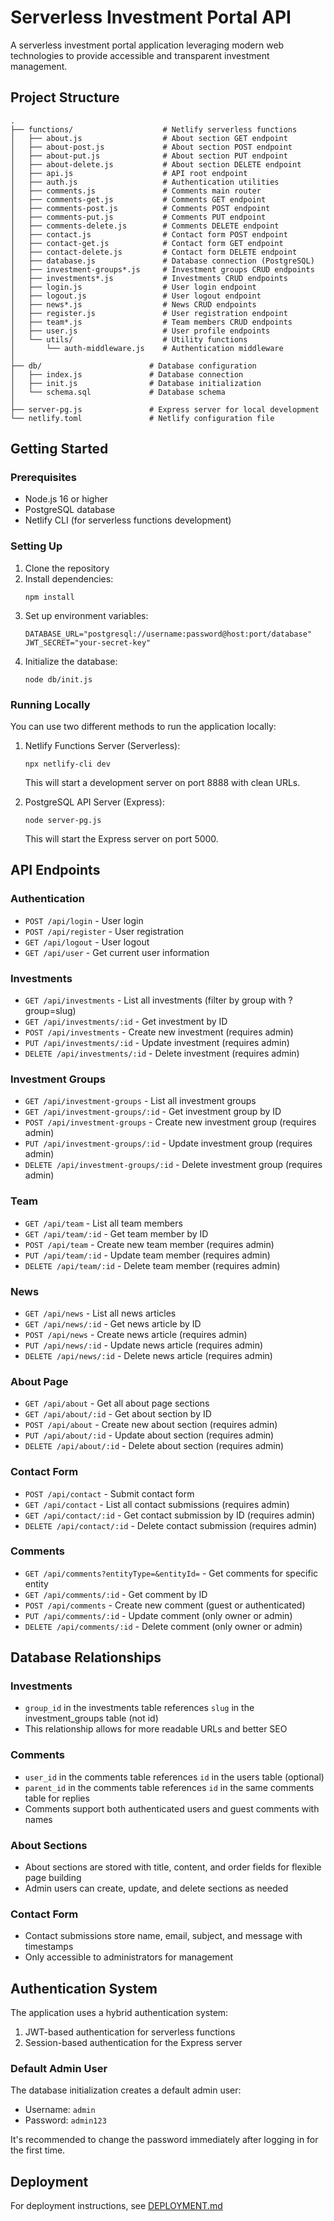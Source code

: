 # Serverless Investment Portal API

A serverless investment portal application leveraging modern web technologies to provide accessible and transparent investment management.

## Project Structure

```
.
├── functions/                    # Netlify serverless functions
│   ├── about.js                  # About section GET endpoint
│   ├── about-post.js             # About section POST endpoint
│   ├── about-put.js              # About section PUT endpoint
│   ├── about-delete.js           # About section DELETE endpoint
│   ├── api.js                    # API root endpoint
│   ├── auth.js                   # Authentication utilities
│   ├── comments.js               # Comments main router
│   ├── comments-get.js           # Comments GET endpoint
│   ├── comments-post.js          # Comments POST endpoint
│   ├── comments-put.js           # Comments PUT endpoint
│   ├── comments-delete.js        # Comments DELETE endpoint
│   ├── contact.js                # Contact form POST endpoint
│   ├── contact-get.js            # Contact form GET endpoint
│   ├── contact-delete.js         # Contact form DELETE endpoint
│   ├── database.js               # Database connection (PostgreSQL)
│   ├── investment-groups*.js     # Investment groups CRUD endpoints
│   ├── investments*.js           # Investments CRUD endpoints
│   ├── login.js                  # User login endpoint
│   ├── logout.js                 # User logout endpoint
│   ├── news*.js                  # News CRUD endpoints
│   ├── register.js               # User registration endpoint
│   ├── team*.js                  # Team members CRUD endpoints
│   ├── user.js                   # User profile endpoints
│   └── utils/                    # Utility functions
│       └── auth-middleware.js    # Authentication middleware
│
├── db/                        # Database configuration
│   ├── index.js               # Database connection
│   ├── init.js                # Database initialization
│   └── schema.sql             # Database schema
│
├── server-pg.js               # Express server for local development
└── netlify.toml               # Netlify configuration file
```

## Getting Started

### Prerequisites

- Node.js 16 or higher
- PostgreSQL database
- Netlify CLI (for serverless functions development)

### Setting Up

1. Clone the repository
2. Install dependencies:
   ```
   npm install
   ```
3. Set up environment variables:
   ```
   DATABASE_URL="postgresql://username:password@host:port/database"
   JWT_SECRET="your-secret-key"
   ```
4. Initialize the database:
   ```
   node db/init.js
   ```

### Running Locally

You can use two different methods to run the application locally:

1. Netlify Functions Server (Serverless):

   ```
   npx netlify-cli dev
   ```

   This will start a development server on port 8888 with clean URLs.

2. PostgreSQL API Server (Express):
   ```
   node server-pg.js
   ```
   This will start the Express server on port 5000.

## API Endpoints

### Authentication

- `POST /api/login` - User login
- `POST /api/register` - User registration
- `GET /api/logout` - User logout
- `GET /api/user` - Get current user information

### Investments

- `GET /api/investments` - List all investments (filter by group with ?group=slug)
- `GET /api/investments/:id` - Get investment by ID
- `POST /api/investments` - Create new investment (requires admin)
- `PUT /api/investments/:id` - Update investment (requires admin)
- `DELETE /api/investments/:id` - Delete investment (requires admin)

### Investment Groups

- `GET /api/investment-groups` - List all investment groups
- `GET /api/investment-groups/:id` - Get investment group by ID
- `POST /api/investment-groups` - Create new investment group (requires admin)
- `PUT /api/investment-groups/:id` - Update investment group (requires admin)
- `DELETE /api/investment-groups/:id` - Delete investment group (requires admin)

### Team

- `GET /api/team` - List all team members
- `GET /api/team/:id` - Get team member by ID
- `POST /api/team` - Create new team member (requires admin)
- `PUT /api/team/:id` - Update team member (requires admin)
- `DELETE /api/team/:id` - Delete team member (requires admin)

### News

- `GET /api/news` - List all news articles
- `GET /api/news/:id` - Get news article by ID
- `POST /api/news` - Create news article (requires admin)
- `PUT /api/news/:id` - Update news article (requires admin)
- `DELETE /api/news/:id` - Delete news article (requires admin)

### About Page

- `GET /api/about` - Get all about page sections
- `GET /api/about/:id` - Get about section by ID
- `POST /api/about` - Create new about section (requires admin)
- `PUT /api/about/:id` - Update about section (requires admin)
- `DELETE /api/about/:id` - Delete about section (requires admin)

### Contact Form

- `POST /api/contact` - Submit contact form
- `GET /api/contact` - List all contact submissions (requires admin)
- `GET /api/contact/:id` - Get contact submission by ID (requires admin)
- `DELETE /api/contact/:id` - Delete contact submission (requires admin)

### Comments

- `GET /api/comments?entityType=&entityId=` - Get comments for specific entity
- `GET /api/comments/:id` - Get comment by ID
- `POST /api/comments` - Create new comment (guest or authenticated)
- `PUT /api/comments/:id` - Update comment (only owner or admin)
- `DELETE /api/comments/:id` - Delete comment (only owner or admin)

## Database Relationships

### Investments

- `group_id` in the investments table references `slug` in the investment_groups table (not id)
- This relationship allows for more readable URLs and better SEO

### Comments

- `user_id` in the comments table references `id` in the users table (optional)
- `parent_id` in the comments table references `id` in the same comments table for replies
- Comments support both authenticated users and guest comments with names

### About Sections

- About sections are stored with title, content, and order fields for flexible page building
- Admin users can create, update, and delete sections as needed

### Contact Form

- Contact submissions store name, email, subject, and message with timestamps
- Only accessible to administrators for management

## Authentication System

The application uses a hybrid authentication system:

1. JWT-based authentication for serverless functions
2. Session-based authentication for the Express server

### Default Admin User

The database initialization creates a default admin user:

- Username: `admin`
- Password: `admin123`

It's recommended to change the password immediately after logging in for the first time.

## Deployment

For deployment instructions, see [DEPLOYMENT.md](DEPLOYMENT.md)
